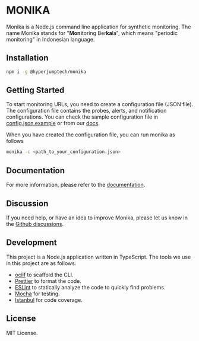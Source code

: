 # MONIKA

Monika is a Node.js command line application for synthetic monitoring. The name Monika stands for "**Moni**toring Ber**ka**la", which means "periodic monitoring" in Indonesian language.

## Installation

```bash
npm i -g @hyperjumptech/monika
```

## Getting Started

To start monitoring URLs, you need to create a configuration file (JSON file). The configuration file contains the probes, alerts, and notification configurations. You can check the sample configuration file in [config.json.example](https://github.com/hyperjumptech/monika/blob/main/config.json.example) or from our [docs](https://github.com/hyperjumptech/monika/quick-start).

When you have created the configuration file, you can run monika as follows

```bash
monika -c <path_to_your_configuration.json>
```

## Documentation

For more information, please refer to the [documentation](https://github.com/hyperjumptech/monika/overview).

## Discussion

If you need help, or have an idea to improve Monika, please let us know in the [Github discussions](https://github.com/hyperjumptech/monika/discussions).

## Development

This project is a Node.js application written in TypeScript. The tools we use in this project are as follows.

- [oclif](https://oclif.io/) to scaffold the CLI.
- [Prettier](https://prettier.io/) to format the code.
- [ESLint](https://eslint.org/) to statically analyze the code to quickly find problems.
- [Mocha](https://mochajs.org/) for testing.
- [Istanbul](https://istanbul.js.org/) for code coverage.

## License

MIT License.
